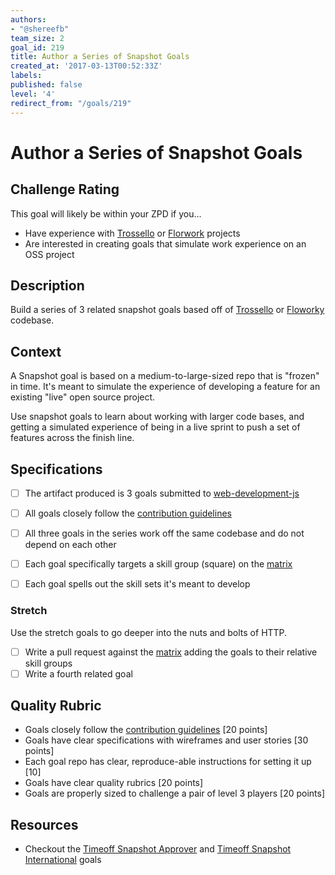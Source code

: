 ```yaml
---
authors:
- "@shereefb"
team_size: 2
goal_id: 219
title: Author a Series of Snapshot Goals
created_at: '2017-03-13T00:52:33Z'
labels:
published: false
level: '4'
redirect_from: "/goals/219"
---
```


# Author a Series of Snapshot Goals

## Challenge Rating

This goal will likely be within your ZPD if you...

- Have experience with [Trossello][trossello] or [Florwork][floworky] projects
- Are interested in creating goals that simulate work experience on an OSS project


## Description

Build a series of 3 related snapshot goals based off of [Trossello][trossello] or [Floworky][floworky] codebase.

## Context

A Snapshot goal is based on a medium-to-large-sized repo that is "frozen" in time. It's meant to simulate the experience of developing a feature for an existing "live" open source project.

Use snapshot goals to learn about working with larger code bases, and getting a simulated experience of being in a live sprint to push a set of features across the finish line.

## Specifications


- [ ] The artifact produced is 3 goals submitted to [web-development-js][webdevjs]
- [ ] All goals closely follow the [contribution guidelines](https://github.com/GuildCrafts/web-development-js/blob/master/CONTRIBUTING.md)
- [ ] All three goals in the series work off the same codebase and do not depend on each other
- [ ] Each goal specifically targets a skill group (square) on the [matrix]()
- [ ] Each goal spells out the skill sets it's meant to develop


### Stretch

Use the stretch goals to go deeper into the nuts and bolts of HTTP.

- [ ] Write a pull request against the [matrix](http://matrix.apps.learnersguild.org/) adding the goals to their relative skill groups
- [ ] Write a fourth related goal

## Quality Rubric

- Goals closely follow the [contribution guidelines](https://github.com/GuildCrafts/web-development-js/blob/master/CONTRIBUTING.md) [20 points]
- Goals have clear specifications with wireframes and user stories [30 points]
- Each goal repo has clear, reproduce-able instructions for setting it up [10]
- Goals have clear quality rubrics [20 points]
- Goals are properly sized to challenge a pair of level 3 players [20 points]


## Resources

- Checkout the [Timeoff Snapshot Approver]() and [Timeoff Snapshot International]() goals

[trossello]: https://github.com/GuildCrafts/Trossello
[webdevjs]: https://github.com/GuildCrafts/web-development-js/
[floworky]: https://github.com/GuildCrafts/floworky

